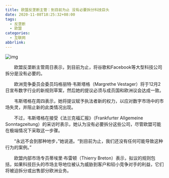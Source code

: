 ```yaml
---
title: 欧盟反垄断主管：到目前为止 没有必要拆分科技巨头
date: 2020-11-08T18:25:32+08:00
tags:
  - 反垄断
  - 欧盟
categories:
  - 互联网
abbrlink:
---
```


![img](https://cdn.jsdelivr.net/gh/yakeing/Documentation@main/Hexo/images/f36c-kcieyvz4439518.png)

　　欧盟反垄断主管周日表示，到目前为止，将谷歌和Facebook等大型科技公司拆分是没有必要的。

　　欧洲竞争委员会委员玛格丽特·韦斯塔格（Margrethe Vestager）将于12月2日宣布数字行业的新规则草案，然后她的提议必须与成员国和欧洲议会达成一致。

　　韦斯塔格在周四表示，她将提议赋予执法者新的权力，以应对数字市场中的市场失灵，并阻止新的此类情况出现。

　　不过，韦斯塔格在接受《法兰克福汇报》（Frankfurter Allgemeine Sonntagzeitung）的采访时表示，她认为没有必要拆分这些公司，尽管欧盟可能在极端情况下采取这一步骤。

　　“永远不会到那种地步，”她说道。“到目前为止，我们还没有任何可能导致这种行为的案例。”

　　欧盟内部市场专员蒂埃里·布雷顿（Thierry Breton）表示，拟议的规则包括，如果科技巨头的市场主导地位被认为威胁到客户和较小竞争对手的利益，它们将被迫拆分或出售部分欧洲业务。